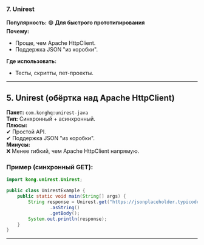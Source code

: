 ### **7. Unirest**

**Популярность:** 🟢 **Для быстрого прототипирования**  
**Почему:**
- Проще, чем Apache HttpClient.    
- Поддержка JSON "из коробки".    

**Где использовать:**
- Тесты, скрипты, пет-проекты.

---
## **5. Unirest (обёртка над Apache HttpClient)**

**Пакет:** `com.konghq:unirest-java`  
**Тип:** Синхронный + асинхронный.  
**Плюсы:**  
✔ Простой API.  
✔ Поддержка JSON "из коробки".  
**Минусы:**  
❌ Менее гибкий, чем Apache HttpClient напрямую.

### Пример (синхронный GET):
```java
import kong.unirest.Unirest;

public class UnirestExample {
    public static void main(String[] args) {
        String response = Unirest.get("https://jsonplaceholder.typicode.com/users/1")
                .asString()
                .getBody();
        System.out.println(response);
    }
}
```

---
